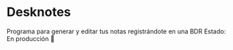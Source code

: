 # Desknotes
Programa para generar y editar tus notas registrándote en una BDR
Estado: En producción 🔧
